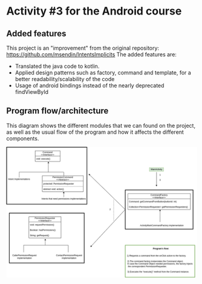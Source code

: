 # Activity #3 for the Android course

## Added features
This project is an "improvement" from the original repository: https://github.com/msendin/IntentsImplicits
The added features are:
  * Translated the java code to kotlin.
  * Applied design patterns such as factory, command and template, for a better readability/scalability of the code
  * Usage of android bindings instead of the nearly deprecated findViewById


## Program flow/architecture
This diagram shows the different modules that we can found on the project, as well as the usual flow of the program and how it affects the different components.

![program workflow/architecture](assets/workflow.drawio.png)
